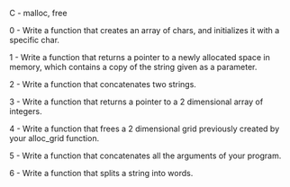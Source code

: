 C - malloc, free

0 - Write a function that creates an array of chars, and initializes it with a specific char.

1 - Write a function that returns a pointer to a newly allocated space in memory, which contains a copy of the string given as a parameter.

2 - Write a function that concatenates two strings.

3 - Write a function that returns a pointer to a 2 dimensional array of integers.

4 - Write a function that frees a 2 dimensional grid previously created by your alloc_grid function.

5 - Write a function that concatenates all the arguments of your program.

6 - Write a function that splits a string into words.
